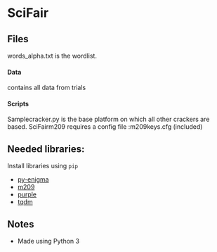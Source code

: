 # SciFair
## Files
words_alpha.txt is the wordlist.
#### Data
contains all data from trials
#### Scripts
Samplecracker.py is the base platform on which all other crackers are based.
SciFairm209 requires a config file :m209keys.cfg (included)

## Needed libraries:
Install libraries using `pip`
 * [py-enigma](https://pypi.org/project/py-enigma/)
 * [m209](https://pypi.org/project/m209/)
 * [purple](https://pypi.org/project/purple/)
 * [tqdm](https://pypi.org/project/tqdm/)
## Notes
* Made using Python 3
